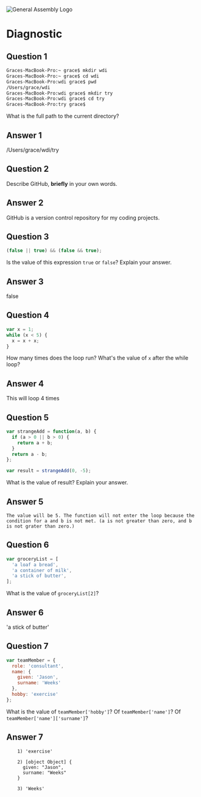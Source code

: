 ![General Assembly Logo](http://i.imgur.com/ke8USTq.png)

# Diagnostic

## Question 1

```sh
Graces-MacBook-Pro:~ grace$ mkdir wdi
Graces-MacBook-Pro:~ grace$ cd wdi
Graces-MacBook-Pro:wdi grace$ pwd
/Users/grace/wdi
Graces-MacBook-Pro:wdi grace$ mkdir try
Graces-MacBook-Pro:wdi grace$ cd try
Graces-MacBook-Pro:try grace$
```

What is the full path to the current directory?
## Answer 1
/Users/grace/wdi/try

## Question 2

Describe GitHub, **briefly** in your own words.
  ## Answer 2
  GitHub is  a version control repository for my coding projects.

## Question 3

```js
(false || true) && (false && true);
```

Is the value of this expression `true` or `false`?  Explain your answer.

## Answer 3
  false

## Question 4

```js
var x = 1;
while (x < 5) {
  x = x + x;
}
```

How many times does the loop run?  What's the value of `x` after the while loop?
## Answer 4
  This will loop 4 times

## Question 5

```js
var strangeAdd = function(a, b) {
  if (a > 0 || b > 0) {
    return a + b;
  }
  return a - b;
};

var result = strangeAdd(0, -5);
```

What is the value of result?  Explain your answer.
  ## Answer 5
    The value will be 5. The function will not enter the loop because the condition for a and b is not met. (a is not greater than zero, and b is not grater than zero.)

## Question 6

```js
var groceryList = [
  'a loaf a bread',
  'a container of milk',
  'a stick of butter',
];
```

What is the value of `groceryList[2]`?

## Answer 6
  'a stick of butter'


## Question 7

```js
var teamMember = {
  role: 'consultant',
  name: {
    given: 'Jason',
    surname: 'Weeks'
  },
  hobby: 'exercise'
};
```

What is the value of `teamMember['hobby']`?  Of `teamMember['name']`?  Of
`teamMember['name']['surname']`?

  ## Answer 7
        1) 'exercise'

        2) [object Object] {
          given: "Jason",
          surname: "Weeks"
        }

        3) 'Weeks'
